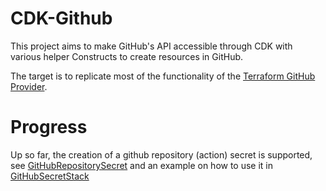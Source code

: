 # CDK-Github

This project aims to make GitHub's API accessible through CDK with various helper Constructs to create resources in GitHub.

The target is to replicate most of the functionality of the [Terraform GitHub Provider](https://registry.terraform.io/providers/integrations/github/latest/docs).


# Progress

Up so far, the creation of a github repository (action) secret is supported, see [GitHubRepositorySecret](src/github-repository-secret.ts) and an example on how to use it in [GitHubSecretStack](src/examples/github-repository-secret/GitHubRepositorySecretStack.ts)